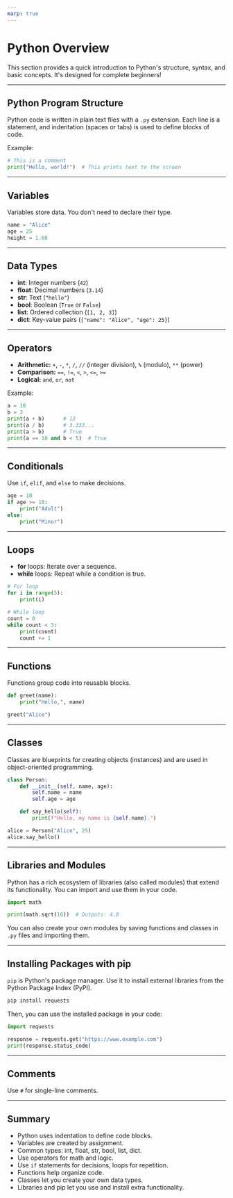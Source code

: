 ```yaml
---
marp: true
---
```


# Python Overview

This section provides a quick introduction to Python's structure, syntax, and basic concepts. It's designed for complete beginners!

---

## Python Program Structure

Python code is written in plain text files with a `.py` extension. Each line is a statement, and indentation (spaces or tabs) is used to define blocks of code.

Example:
```python
# This is a comment
print("Hello, world!")  # This prints text to the screen
```

---

## Variables

Variables store data. You don't need to declare their type.

```python
name = "Alice"
age = 25
height = 1.68
```

---

## Data Types

- **int**: Integer numbers (`42`)
- **float**: Decimal numbers (`3.14`)
- **str**: Text (`"hello"`)
- **bool**: Boolean (`True` or `False`)
- **list**: Ordered collection (`[1, 2, 3]`)
- **dict**: Key-value pairs (`{"name": "Alice", "age": 25}`)

---

## Operators

- **Arithmetic:** `+`, `-`, `*`, `/`, `//` (integer division), `%` (modulo), `**` (power)
- **Comparison:** `==`, `!=`, `<`, `>`, `<=`, `>=`
- **Logical:** `and`, `or`, `not`

Example:
```python
a = 10
b = 3
print(a + b)      # 13
print(a / b)      # 3.333...
print(a > b)      # True
print(a == 10 and b < 5)  # True
```

---

## Conditionals

Use `if`, `elif`, and `else` to make decisions.

```python
age = 18
if age >= 18:
    print("Adult")
else:
    print("Minor")
```

---

## Loops

- **for** loops: Iterate over a sequence.
- **while** loops: Repeat while a condition is true.

```python
# For loop
for i in range(5):
    print(i)

# While loop
count = 0
while count < 3:
    print(count)
    count += 1
```

---

## Functions

Functions group code into reusable blocks.

```python
def greet(name):
    print("Hello,", name)

greet("Alice")
```

---

## Classes

Classes are blueprints for creating objects (instances) and are used in object-oriented programming.

```python
class Person:
    def __init__(self, name, age):
        self.name = name
        self.age = age

    def say_hello(self):
        print(f"Hello, my name is {self.name}.")

alice = Person("Alice", 25)
alice.say_hello()
```

---

## Libraries and Modules

Python has a rich ecosystem of libraries (also called modules) that extend its functionality. You can import and use them in your code.

```python
import math

print(math.sqrt(16))  # Outputs: 4.0
```

You can also create your own modules by saving functions and classes in `.py` files and importing them.

---

## Installing Packages with pip

`pip` is Python's package manager. Use it to install external libraries from the Python Package Index (PyPI).

```sh
pip install requests
```

Then, you can use the installed package in your code:

```python
import requests

response = requests.get("https://www.example.com")
print(response.status_code)
```

---

## Comments

Use `#` for single-line comments.

---

## Summary

- Python uses indentation to define code blocks.
- Variables are created by assignment.
- Common types: int, float, str, bool, list, dict.
- Use operators for math and logic.
- Use `if` statements for decisions, loops for repetition.
- Functions help organize code.
- Classes let you create your own data types.
- Libraries and pip let you use and install extra functionality.
